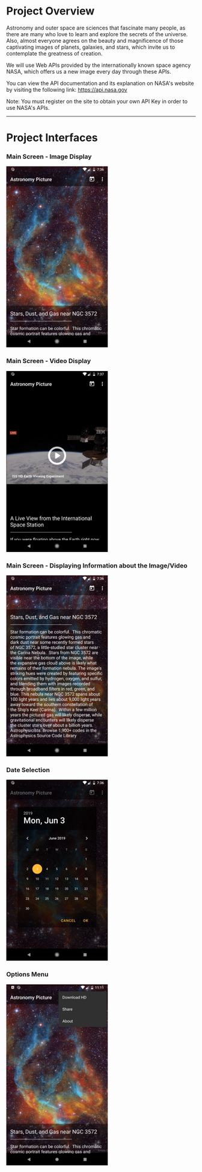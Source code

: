 # Project Overview

Astronomy and outer space are sciences that fascinate many people, as there are many who love to learn and explore the secrets of the universe. Also, almost everyone agrees on the beauty and magnificence of those captivating images of planets, galaxies, and stars, which invite us to contemplate the greatness of creation.

We will use Web APIs provided by the internationally known space agency NASA, which offers us a new image every day through these APIs.

You can view the API documentation and its explanation on NASA's website by visiting the following link:
https://api.nasa.gov

Note: You must register on the site to obtain your own API Key in order to use NASA's APIs.

---

# Project Interfaces

### Main Screen - Image Display
<img src="screenshots/Screenshot_1559536577.png" heigth="480" width="270"/>

### Main Screen - Video Display
<img src="screenshots/Screenshot_1559536642.png" heigth="480" width="270"/>

### Main Screen - Displaying Information about the Image/Video
<img src="screenshots/Screenshot_1559536581.png" heigth="480" width="270"/>

### Date Selection
<img src="screenshots/Screenshot_1559536609.png" heigth="480" width="270"/>

### Options Menu
<img src="screenshots/Screenshot_1559592694.png" heigth="480" width="270"/>
